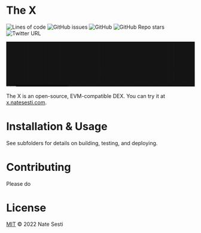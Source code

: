 # **The X**
![Lines of code](https://img.shields.io/tokei/lines/github/sestinj/the-x)
![GitHub issues](https://img.shields.io/github/issues-raw/sestinj/the-x)
![GitHub](https://img.shields.io/github/license/sestinj/the-x)
![GitHub Repo stars](https://img.shields.io/github/stars/sestinj/the-x?style=social)
![Twitter URL](https://img.shields.io/twitter/url?style=social&url=https%3A%2F%2Fgithub.com%2Fsestinj%2Fthe-x)

<p align="center">
  <img src="x.gif" alt="The X" />
</p>


The X is an open-source, EVM-compatible DEX. You can try it at [x.natesesti.com](https://x.natesesti.com).

# Installation & Usage

See subfolders for details on building, testing, and deploying.

# Contributing

Please do

# License

[MIT](https://github.com/sestinj/the-x/blob/main/LICENSE) © 2022 Nate Sesti